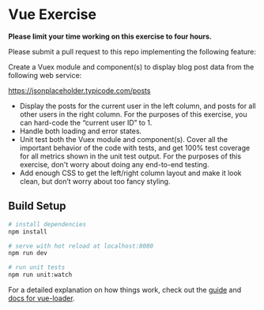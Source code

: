 # Vue Exercise

**Please limit your time working on this exercise to four hours.**

Please submit a pull request to this repo implementing the following feature:

Create a Vuex module and component(s) to display blog post data from the following web service:

<https://jsonplaceholder.typicode.com/posts>

- Display the posts for the current user in the left column, and posts for all other users in the right column. For the purposes of this exercise, you can hard-code the “current user ID” to 1.
- Handle both loading and error states.
- Unit test both the Vuex module and component(s). Cover all the important behavior of the code with tests, and get 100% test coverage for all metrics shown in the unit test output. For the purposes of this exercise, don't worry about doing any end-to-end testing.
- Add enough CSS to get the left/right column layout and make it look clean, but don’t worry about too fancy styling.

## Build Setup

``` bash
# install dependencies
npm install

# serve with hot reload at localhost:8080
npm run dev

# run unit tests
npm run unit:watch
```

For a detailed explanation on how things work, check out the [guide](http://vuejs-templates.github.io/webpack/) and [docs for vue-loader](http://vuejs.github.io/vue-loader).

